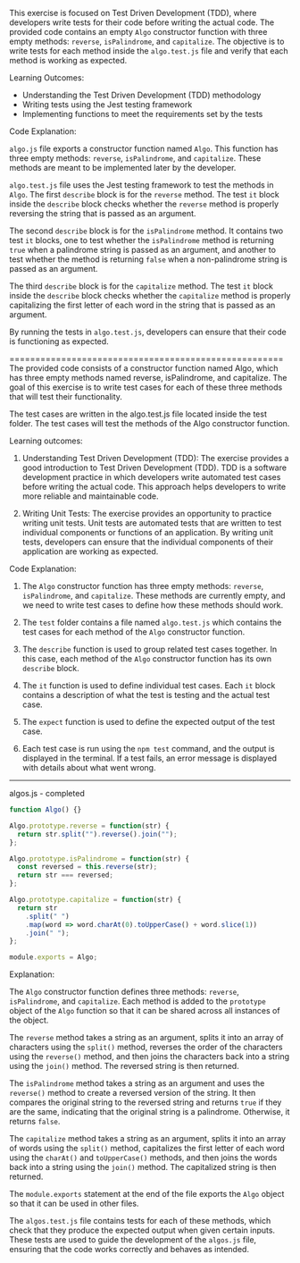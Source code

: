 This exercise is focused on Test Driven Development (TDD), where developers write tests for their code before writing the actual code. The provided code contains an empty `Algo` constructor function with three empty methods: `reverse`, `isPalindrome`, and `capitalize`. The objective is to write tests for each method inside the `algo.test.js` file and verify that each method is working as expected.

Learning Outcomes:

-   Understanding the Test Driven Development (TDD) methodology
-   Writing tests using the Jest testing framework
-   Implementing functions to meet the requirements set by the tests

Code Explanation:

`algo.js` file exports a constructor function named `Algo`. This function has three empty methods: `reverse`, `isPalindrome`, and `capitalize`. These methods are meant to be implemented later by the developer.

`algo.test.js` file uses the Jest testing framework to test the methods in `Algo`. The first `describe` block is for the `reverse` method. The test `it` block inside the `describe` block checks whether the `reverse` method is properly reversing the string that is passed as an argument.

The second `describe` block is for the `isPalindrome` method. It contains two test `it` blocks, one to test whether the `isPalindrome` method is returning `true` when a palindrome string is passed as an argument, and another to test whether the method is returning `false` when a non-palindrome string is passed as an argument.

The third `describe` block is for the `capitalize` method. The test `it` block inside the `describe` block checks whether the `capitalize` method is properly capitalizing the first letter of each word in the string that is passed as an argument.

By running the tests in `algo.test.js`, developers can ensure that their code is functioning as expected.

=====================================================
The provided code consists of a constructor function named Algo, which has three empty methods named reverse, isPalindrome, and capitalize. The goal of this exercise is to write test cases for each of these three methods that will test their functionality.

The test cases are written in the algo.test.js file located inside the test folder. The test cases will test the methods of the Algo constructor function.

Learning outcomes:

1.  Understanding Test Driven Development (TDD): The exercise provides a good introduction to Test Driven Development (TDD). TDD is a software development practice in which developers write automated test cases before writing the actual code. This approach helps developers to write more reliable and maintainable code.
    
2.  Writing Unit Tests: The exercise provides an opportunity to practice writing unit tests. Unit tests are automated tests that are written to test individual components or functions of an application. By writing unit tests, developers can ensure that the individual components of their application are working as expected.
    

Code Explanation:

1.  The `Algo` constructor function has three empty methods: `reverse`, `isPalindrome`, and `capitalize`. These methods are currently empty, and we need to write test cases to define how these methods should work.
    
2.  The `test` folder contains a file named `algo.test.js` which contains the test cases for each method of the `Algo` constructor function.
    
3.  The `describe` function is used to group related test cases together. In this case, each method of the `Algo` constructor function has its own `describe` block.
    
4.  The `it` function is used to define individual test cases. Each `it` block contains a description of what the test is testing and the actual test case.
    
5.  The `expect` function is used to define the expected output of the test case.
    
6.  Each test case is run using the `npm test` command, and the output is displayed in the terminal. If a test fails, an error message is displayed with details about what went wrong.
***
algos.js - completed

```javascript
function Algo() {}

Algo.prototype.reverse = function(str) {
  return str.split("").reverse().join("");
};

Algo.prototype.isPalindrome = function(str) {
  const reversed = this.reverse(str);
  return str === reversed;
};

Algo.prototype.capitalize = function(str) {
  return str
    .split(" ")
    .map(word => word.charAt(0).toUpperCase() + word.slice(1))
    .join(" ");
};

module.exports = Algo;

```

Explanation:

The `Algo` constructor function defines three methods: `reverse`, `isPalindrome`, and `capitalize`. Each method is added to the `prototype` object of the `Algo` function so that it can be shared across all instances of the object.

The `reverse` method takes a string as an argument, splits it into an array of characters using the `split()` method, reverses the order of the characters using the `reverse()` method, and then joins the characters back into a string using the `join()` method. The reversed string is then returned.

The `isPalindrome` method takes a string as an argument and uses the `reverse()` method to create a reversed version of the string. It then compares the original string to the reversed string and returns `true` if they are the same, indicating that the original string is a palindrome. Otherwise, it returns `false`.

The `capitalize` method takes a string as an argument, splits it into an array of words using the `split()` method, capitalizes the first letter of each word using the `charAt()` and `toUpperCase()` methods, and then joins the words back into a string using the `join()` method. The capitalized string is then returned.

The `module.exports` statement at the end of the file exports the `Algo` object so that it can be used in other files.

The `algos.test.js` file contains tests for each of these methods, which check that they produce the expected output when given certain inputs. These tests are used to guide the development of the `algos.js` file, ensuring that the code works correctly and behaves as intended.
